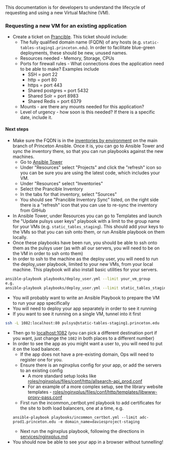 This documentation is for developers to understand the lifecycle of requesting and using a new Virtual Machine (VM).

### Requesting a new VM for an existing application
- Create a ticket on [Prancible](https://github.com/pulibrary/princeton_ansible/issues/new?assignees=&labels=&projects=&template=new_vm.md&title=). This ticket should include:
  - The fully qualified domain name (FQDN) of any hosts (e.g. `static-tables-staging1.princeton.edu`). In order to facilitate blue-green deployments, these should be new, unused names.
  - Resources needed - Memory, Storage, CPUs
  - Ports for firewall rules - What connections does the application need to be able to make? Examples include
    - SSH = port 22
    - http = port 80 
    - https = port 443
    - Shared postgres = port 5432
    - Shared Solr = port 8983
    - Shared Redis = port 6379
  - Mounts - are there any mounts needed for this application?
  - Level of urgency - how soon is this needed? If there is a specific date, include it.

#### Next steps
- Make sure the FQDN is in the [inventories by environment](https://github.com/pulibrary/princeton_ansible/tree/main/inventory/by_environment) on the main branch of Princeton Ansible. Once it is, you can go to Ansible Tower and sync the inventory there, so that you can run playbooks against the new machines.
  - Go to [Ansible Tower](https://ansible-tower.princeton.edu/)
  - Under "Resources" select "Projects" and click the "refresh" icon so you can be sure you are using the latest code, which includes your VM.
  - Under "Resources" select "Inventories"
  - Select the Prancible Inventory
  - In the tabs for that inventory, select "Sources"
  - You should see "Prancible Inventory Sync" listed, on the right side there is a "refresh" icon that you can use to re-sync the inventory from GitHub
- In Ansible Tower, under Resources you can go to Templates and launch the "Update pulsys user keys" playbook with a limit to the group name for your VMs (e.g. `static_tables_staging`). This should add your keys to the VMs so that you can ssh onto them, or run Ansible playbook on them locally.
- Once these playbooks have been run, you should be able to ssh onto them as the pulsys user (as with all our servers, you will need to be on the VM in order to ssh onto them)
- In order to ssh to the machine as the deploy user, you will need to run the deploy_user playbook, limited to your new VMs, from your local machine. This playbook will also install basic utilities for your servers.
```bash
ansible-playbook playbooks/deploy_user.yml --limit your_vm_group
e.g.
ansible-playbook playbooks/deploy_user.yml --limit static_tables_staging
```
- You will probably want to write an Ansible Playbook to prepare the VM to run your app specifically
- You will need to deploy your app separately in order to see it running
- If you want to see it running on a single VM, tunnel into it first
```bash
ssh -L 1082:localhost:80 pulsys@static-tables-staging1.princeton.edu
```
- Then go to [localhost:1082](http://localhost:1082/) (you can pick a different destination port if you want, just change the `1082` in both places to a different number)
- In order to see the app as you might want a user to, you will need to put it on the load balancer.
  - If the app does not have a pre-existing domain, Ops will need to register one for you.
  - Ensure there is an nginxplus config for your app, or add the servers to an existing config 
    - A more standard setup looks like [roles/nginxplus/files/conf/http/allsearch-api_prod.conf](https://github.com/pulibrary/princeton_ansible/blob/main/roles/nginxplus/files/conf/http/allsearch-api_prod.conf)
    - For an example of a more complex setup, see the library website templates - [roles/nginxplus/files/conf/http/templates/libwww-proxy-pass.conf](https://github.com/pulibrary/princeton_ansible/blob/main/roles/nginxplus/files/conf/http/templates/libwww-proxy-pass.conf)
  - First run the incommon_certbot.yml playbook to add certificates for the site to both load balancers, one at a time, e.g.
  ```
  ansible-playbook playbooks/incommon_certbot.yml --limit adc-prod1.princeton.edu -e domain_name=daviesproject-staging
  ```
  - Next run the nginxplus playbook, following the directions in [services/nginxplus.md](https://github.com/pulibrary/pul-it-handbook/blob/main/services/nginxplus.md)
- You should now be able to see your app in a browser without tunnelling! 
